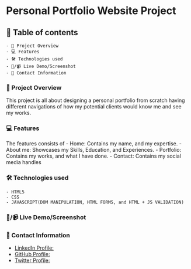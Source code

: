 # Personal Portfolio Website Project

## 📑 Table of contents
    - 📖 Project Overview
    - 💻 Features
    - 🛠️ Technologies used
    - 📸/📹 Live Demo/Screenshot
    - 👤 Contact Information


### 📖 Project Overview

This project is all about designing a personal portfolio from scratch having different navigations of how my potential clients would know me and see my works.

### 💻 Features

The features consists of 
    - Home: Contains my name, and my expertise.
    - About me: Showcases my Skills, Education, and Experiences.
    - Portfolio: Contains my works, and what I have done.
    - Contact: Contains my social media handles

### 🛠️ Technologies used
    - HTML5
    - CSS
    - JAVASCRIPT(DOM MANIPULATION, HTML FORMS, and HTML + JS VALIDATION)

### 📸/📹 Live Demo/Screenshot



### 👤 Contact Information

- [LinkedIn Profile:](https://www.linkedin.com/in/augustine-ugberaese-223692162/)
- [GitHub Profile:](https://github.com/Ambitiousdude/)
- [Twitter Profile:](https://twitter.com/AUgberaese/)